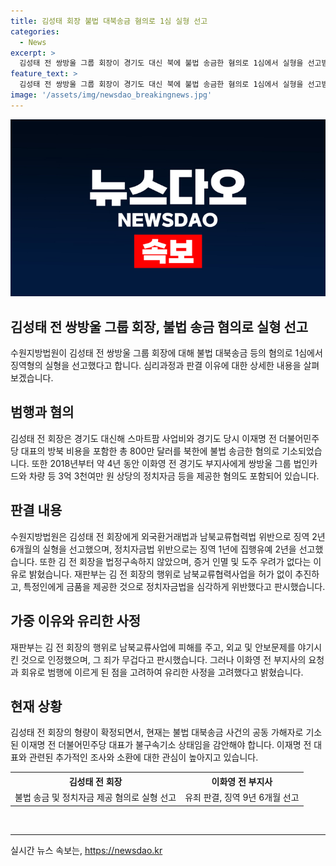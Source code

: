 ```yaml
---
title: 김성태 회장 불법 대북송금 혐의로 1심 실형 선고
categories:
  - News
excerpt: >
  김성태 전 쌍방울 그룹 회장이 경기도 대신 북에 불법 송금한 혐의로 1심에서 실형을 선고받았습니다. 김 전 회장은 외국환거래법, 남북교류협력법 위반으로 징역 2년 6개월, 정치자금법 위반으로 징역 1년, 집행유예 2년을 각각 선고받았으며, 이에 대해 법정구속되지 않았습니다. 재판부는 김 전 회장의 행위가 남북교류사업에 피해를 줬다고 양형 이유를 밝혔으며, 이화영 전 경기도 평화부지사의 요청과 회유로 범행에 이르게 된 점 등을 고려하여 유리한 사정이 있다고 언급했습니다.
feature_text: >
  김성태 전 쌍방울 그룹 회장이 경기도 대신 북에 불법 송금한 혐의로 1심에서 실형을 선고받았습니다. 김 전 회장은 외국환거래법, 남북교류협력법 위반으로 징역 2년 6개월, 정치자금법 위반으로 징역 1년, 집행유예 2년을 각각 선고받았으며, 이에 대해 법정구속되지 않았습니다. 재판부는 김 전 회장의 행위가 남북교류사업에 피해를 줬다고 양형 이유를 밝혔으며, 이화영 전 경기도 평화부지사의 요청과 회유로 범행에 이르게 된 점 등을 고려하여 유리한 사정이 있다고 언급했습니다.
image: '/assets/img/newsdao_breakingnews.jpg'
---
```


<p><img src="/assets/img/newsdao_breakingnews.jpg" alt="koreaapp 속보" /></p>

<h2>김성태 전 쌍방울 그룹 회장, 불법 송금 혐의로 실형 선고</h2>

<p data-ke-size="size16">수원지방법원이 김성태 전 쌍방울 그룹 회장에 대해 불법 대북송금 등의 혐의로 1심에서 징역형의 실형을 선고했다고 합니다. 심리과정과 판결 이유에 대한 상세한 내용을 살펴보겠습니다.</p>

<h2 data-ke-size="size26">범행과 혐의</h2>

<p>김성태 전 회장은 경기도 대신해 스마트팜 사업비와 경기도 당시 이재명 전 더불어민주당 대표의 방북 비용을 포함한 총 800만 달러를 북한에 불법 송금한 혐의로 기소되었습니다. 또한 2018년부터 약 4년 동안 이화영 전 경기도 부지사에게 쌍방울 그룹 법인카드와 차량 등 3억 3천여만 원 상당의 정치자금 등을 제공한 혐의도 포함되어 있습니다.</p>

<h2 data-ke-size="size26">판결 내용</h2>

<p>수원지방법원은 김성태 전 회장에게 외국환거래법과 남북교류협력법 위반으로 징역 2년 6개월의 실형을 선고했으며, 정치자금법 위반으로는 징역 1년에 집행유예 2년을 선고했습니다. 또한 김 전 회장을 법정구속하지 않았으며, 증거 인멸 및 도주 우려가 없다는 이유로 밝혔습니다. 재판부는 김 전 회장의 행위로 남북교류협력사업을 허가 없이 추진하고, 특정인에게 금품을 제공한 것으로 정치자금법을 심각하게 위반했다고 판시했습니다.</p>

<h2 data-ke-size="size26">가중 이유와 유리한 사정</h2>

<p>재판부는 김 전 회장의 행위로 남북교류사업에 피해를 주고, 외교 및 안보문제를 야기시킨 것으로 인정했으며, 그 죄가 무겁다고 판시했습니다. 그러나 이화영 전 부지사의 요청과 회유로 범행에 이르게 된 점을 고려하여 유리한 사정을 고려했다고 밝혔습니다.</p>

<h2 data-ke-size="size26">현재 상황</h2>

<p>김성태 전 회장의 형량이 확정되면서, 현재는 불법 대북송금 사건의 공동 가해자로 기소된 이재명 전 더불어민주당 대표가 불구속기소 상태임을 감안해야 합니다. 이재명 전 대표와 관련된 추가적인 조사와 소환에 대한 관심이 높아지고 있습니다.</p>

<table>
    <tr>
        <th style="text-align: center; height: 17px;"><b>김성태 전 회장</b></th>
        <th style="text-align: center; height: 17px;"><b>이화영 전 부지사</b></th>
    </tr>
    <tr>
        <td style="text-align: center; height: 17px;">불법 송금 및 정치자금 제공 혐의로 실형 선고</td>
        <td style="text-align: center; height: 17px;">유죄 판결, 징역 9년 6개월 선고</td>
    </tr>
</table>

<p><br>
<hr></p>
실시간 뉴스 속보는, <a href="https://newsdao.kr" rel="dofollow">https://newsdao.kr</a>


